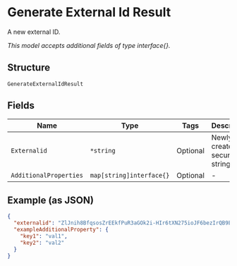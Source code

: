 
# Generate External Id Result

A new external ID.

*This model accepts additional fields of type interface{}.*

## Structure

`GenerateExternalIdResult`

## Fields

| Name | Type | Tags | Description |
|  --- | --- | --- | --- |
| `Externalid` | `*string` | Optional | Newly created security string. |
| `AdditionalProperties` | `map[string]interface{}` | Optional | - |

## Example (as JSON)

```json
{
  "externalid": "ZlJnih8BfqsosZrEEkfPuR3aGOk2i-HIr6tXN275ioJF6bezIrQB9EbzpTRep8J7RmV7QH==",
  "exampleAdditionalProperty": {
    "key1": "val1",
    "key2": "val2"
  }
}
```

